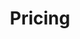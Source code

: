 ---
title: "Pricing"
subtitle: ""
# meta description
description: "Prix pour utiliser Uncloud"
draft: false

basic:
  name : "Beta testeur"
  info : "Accès gratuit, payez uniquement votre consomation"
  services:
  - "Plateforme et toutes c'est fonctionnalités"
  - "Services clés en mains"
  - "API"
  button:
    enable : true
    label : "Get started for free"
    link : "#"

    
business:
  name : "Donnateur"
  info : "Vous voulez supporter le projet ?"
  services:
  - "Plateforme et toutes c'est fonctionnalités"
  - "Services clés en mains"
  - "API"
  button:
    enable : truev
    label : "Get started for free"
    link : "#"

call_to_action:
  enable : true
  title : "Pour nous aider autrement"
  image : "images/undraw_Preferences_re_49in.svg"
  content : "Nous serions extrêment reconnaissant de lire vos avis et réponse au questionnaire."
  button:
    enable : true
    label : "Répondez ici"
    link : "contact"
---